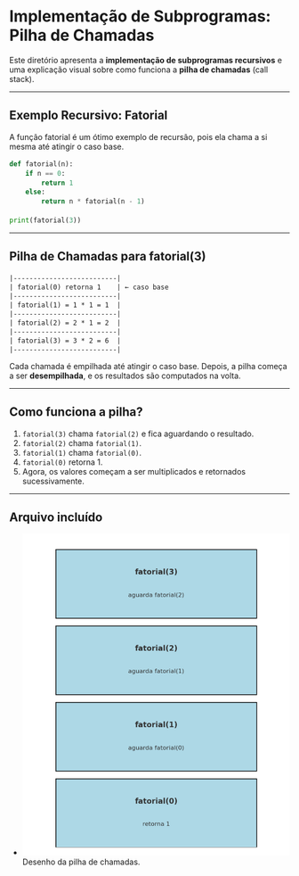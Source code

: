 # Implementação de Subprogramas: Pilha de Chamadas

Este diretório apresenta a **implementação de subprogramas recursivos** e uma explicação visual sobre como funciona a **pilha de chamadas** (call stack).

---

## Exemplo Recursivo: Fatorial

A função fatorial é um ótimo exemplo de recursão, pois ela chama a si mesma até atingir o caso base.

```python
def fatorial(n):
    if n == 0:
        return 1
    else:
        return n * fatorial(n - 1)

print(fatorial(3))
```

---

## Pilha de Chamadas para fatorial(3)

```
|--------------------------|
| fatorial(0) retorna 1    | ← caso base
|--------------------------|
| fatorial(1) = 1 * 1 = 1  |
|--------------------------|
| fatorial(2) = 2 * 1 = 2  |
|--------------------------|
| fatorial(3) = 3 * 2 = 6  |
|--------------------------|
```

Cada chamada é empilhada até atingir o caso base. Depois, a pilha começa a ser **desempilhada**, e os resultados são computados na volta.

---

## Como funciona a pilha?

1. `fatorial(3)` chama `fatorial(2)` e fica aguardando o resultado.
2. `fatorial(2)` chama `fatorial(1)`.
3. `fatorial(1)` chama `fatorial(0)`.
4. `fatorial(0)` retorna 1.
5. Agora, os valores começam a ser multiplicados e retornados sucessivamente.

---

## Arquivo incluído

- ![Pilha de chamadas do fatorial](pilha_fatorial.png)
Desenho da pilha de chamadas.
